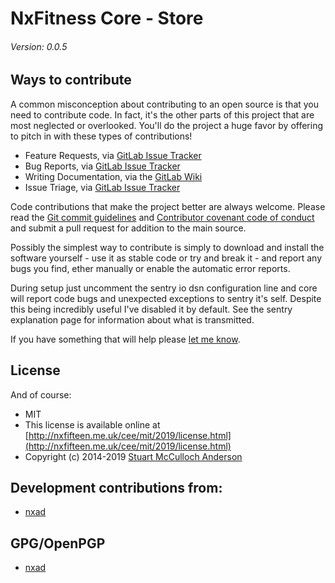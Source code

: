 NxFitness Core - Store
=========================================

###### Version: 0.0.5


## Ways to contribute

A common misconception about contributing to an open source is that you need to contribute code. In fact, it's the other parts of this project that are most neglected or overlooked. You'll do the project a huge 
favor by offering to pitch in with these types of contributions!

- Feature Requests, via [GitLab Issue Tracker](https://git.nxfifteen.rocks/nx-health/store/issues)
- Bug Reports, via [GitLab Issue Tracker](https://git.nxfifteen.rocks/nx-health/store/issues)
- Writing Documentation, via the [GitLab Wiki](https://git.nxfifteen.rocks/nx-health/store/wikis/home)
- Issue Triage, via [GitLab Issue Tracker](https://git.nxfifteen.rocks/nx-health/store/issues)
    
Code contributions that make the project better are always welcome. Please read the [Git commit guidelines](https://git.nxfifteen.rocks/nx-health/store/wikis/git-commit-guidelines) and 
[Contributor covenant code of conduct](https://git.nxfifteen.rocks/nx-health/store/wikis/contributor-covenant-code-of-conduct) and submit a pull request for addition to the main source.

Possibly the simplest way to contribute is simply to download and install the software yourself - use it as stable code or try and break it - and report any bugs you find, ether manually or enable the automatic error reports.

During setup just uncomment the sentry io dsn configuration line and core will report code bugs and unexpected exceptions to sentry it's self. Despite this being incredibly useful I've disabled it by default. See the sentry explanation page for information about what is transmitted.

If you have something that will help please [let me know](https://nxfifteen.me.uk/about/me/contact/).


## License

And of course:

* MIT
* This license is available online at [http://nxfifteen.me.uk/cee/mit/2019/license.html](http://nxfifteen.me.uk/cee/mit/2019/license.html)
* Copyright (c) 2014-2019 [Stuart McCulloch Anderson](https://nx15.at/whoami)


## Development contributions from:

* [nxad](https://nx15.at/whoami)


## GPG/OpenPGP

* [nxad](https://nx15.at/whoami)